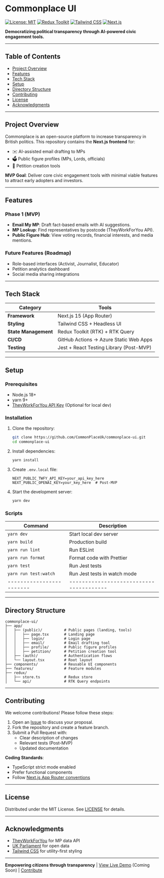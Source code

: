 # Commonplace UI

[![License: MIT](https://img.shields.io/badge/License-MIT-blue.svg)](https://opensource.org/licenses/MIT)
[![Redux Toolkit](https://img.shields.io/badge/Redux-Toolkit-764ABC.svg)](https://redux-toolkit.js.org/)
[![Tailwind CSS](https://img.shields.io/badge/Tailwind-CSS-38B2AC.svg)](https://tailwindcss.com/)
[![Next.js](https://img.shields.io/badge/Next.js-15-000000.svg)](https://nextjs.org/)

**Democratizing political transparency through AI-powered civic engagement tools.**

---

## Table of Contents

- [Project Overview](#project-overview)
- [Features](#features)
- [Tech Stack](#tech-stack)
- [Setup](#setup)
- [Directory Structure](#directory-structure)
- [Contributing](#contributing)
- [License](#license)
- [Acknowledgments](#acknowledgments)

---

## Project Overview

Commonplace is an open-source platform to increase transparency in British politics. This repository contains the **Next.js frontend** for:

- ✉️ AI-assisted email drafting to MPs
- 🗳️ Public figure profiles (MPs, Lords, officials)
- 📜 Petition creation tools

**MVP Goal**: Deliver core civic engagement tools with minimal viable features to attract early adopters and investors.

---

## Features

### Phase 1 (MVP)

- **Email My MP**: Draft fact-based emails with AI suggestions.
- **MP Lookup**: Find representatives by postcode (TheyWorkForYou API).
- **Public Figure Hub**: View voting records, financial interests, and media mentions.

### Future Features (Roadmap)

- Role-based interfaces (Activist, Journalist, Educator)
- Petition analytics dashboard
- Social media sharing integrations

---

## Tech Stack

| Category             | Tools                                   |
| -------------------- | --------------------------------------- |
| **Framework**        | Next.js 15 (App Router)                 |
| **Styling**          | Tailwind CSS + Headless UI              |
| **State Management** | Redux Toolkit (RTK) + RTK Query         |
| **CI/CD**            | GitHub Actions → Azure Static Web Apps  |
| **Testing**          | Jest + React Testing Library (Post-MVP) |

---

## Setup

### Prerequisites

- Node.js 18+
- yarn 9+
- [TheyWorkForYou API Key](https://www.theyworkforyou.com/api/) (Optional for local dev)

### Installation

1. Clone the repository:

   ```bash
   git clone https://github.com/CommonPlaceUk/commonplace-ui.git
   cd commonplace-ui
   ```

2. Install dependencies:

   ```bash
   yarn install
   ```

3. Create `.env.local` file:

   ```env
   NEXT_PUBLIC_TWFY_API_KEY=your_api_key_here
   NEXT_PUBLIC_OPENAI_KEY=your_key_here  # Post-MVP
   ```

4. Start the development server:

   ```bash
   yarn dev
   ```

### Scripts

| Command                  | Description                             |
| ------------------------ | --------------------------------------- |
| `yarn dev`               | Start local dev server                  |
| `yarn build`             | Production build                        |
| `yarn run lint`          | Run ESLint                              |
| `yarn run format`        | Format code with Prettier               |
| `yarn test`              | Run Jest tests                          |
| `yarn run test:watch`    | Run Jest tests in watch mode            |
| ------------------------ | --------------------------------------- |

---

## Directory Structure

```plaintext
commonplace-ui/
├── app/
│   ├── (public)/          # Public pages (landing, tools)
│   │   ├── page.tsx       # Landing page
│   │   ├── login/         # Login page
│   │   ├── email/         # Email drafting tool
│   │   ├── profile/       # Public figure profiles
│   │   ├── petition/      # Petition creation tool
│   ├── (auth)/            # Authentication flows
│   └── layout.tsx         # Root layout
├── components/            # Reusable UI components
├── features/              # Feature modules
├── redux/
│   ├── store.ts           # Redux store
│   └── api/               # RTK Query endpoints
```

---

## Contributing

We welcome contributions! Please follow these steps:

1. Open an [Issue](https://github.com/CommonPlaceUk/commonplace-ui/issues) to discuss your proposal.
2. Fork the repository and create a feature branch.
3. Submit a Pull Request with:
   - Clear description of changes
   - Relevant tests (Post-MVP)
   - Updated documentation

**Coding Standards**:

- TypeScript strict mode enabled
- Prefer functional components
- Follow [Next.js App Router conventions](https://nextjs.org/docs/app)

---

## License

Distributed under the MIT License. See [LICENSE](./LICENSE) for details.

---

## Acknowledgments

- [TheyWorkForYou](https://www.theyworkforyou.com/) for MP data API
- [UK Parliament](https://developer.parliament.uk/) for open data
- [Tailwind CSS](https://tailwindcss.com/) for utility-first styling

---

**Empowering citizens through transparency** |
[View Live Demo](https://commonplace.uk) (Coming Soon) | [Contribute](https://github.com/CommonPlaceUk/commonplace-ui)
